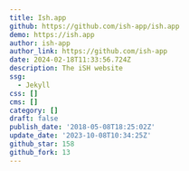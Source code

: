 ```yaml
---
title: Ish.app
github: https://github.com/ish-app/ish.app
demo: https://ish.app
author: ish-app
author_link: https://github.com/ish-app
date: 2024-02-18T11:33:56.724Z
description: The iSH website
ssg:
  - Jekyll
css: []
cms: []
category: []
draft: false
publish_date: '2018-05-08T18:25:02Z'
update_date: '2023-10-08T10:34:25Z'
github_star: 158
github_fork: 13
---
```

